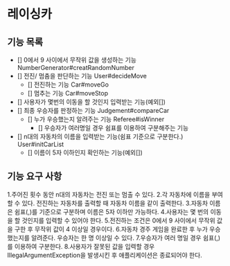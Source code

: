 # 레이싱카

## 기능 목록
- [] 0에서 9 사이에서 무작위 값을 생성하는 기능 NumberGenerator#creatRandomNumber
- [] 전진/ 멈춤을 판단하는 기능 User#decideMove
    - [] 전진하는 기능 Car#moveGo
    - [] 멈추는 기능 Car#moveStop
- [] 사용자가 몇번의 이동을 할 것인지 입력받는 기능(예외[])
- [] 최종 우승자를 판정하는 기능 Judgement#compareCar
    - [] 누가 우승했는지 알려주는 기능 Referee#isWinner
      - [] 우승자가 여러명일 경우 쉼표를 이용하여 구분해주는 기능
- [] n대의 자동차의 이름을 입력받는 기능(쉼표 기준으로 구분한다.) User#initCarList
  - [] 이름이 5자 이하인지 확인하는 기능(예외[])



## 기능 요구 사항
1.주어진 횟수 동안 n대의 자동차는 전진 또는 멈출 수 있다.
2.각 자동차에 이름을 부여할 수 있다. 전진하는 자동차를 출력할 때 자동차 이름을 같이 출력한다.
3.자동차 이름은 쉼표(,)를 기준으로 구분하며 이름은 5자 이하만 가능하다.
4.사용자는 몇 번의 이동을 할 것인지를 입력할 수 있어야 한다.
5.전진하는 조건은 0에서 9 사이에서 무작위 값을 구한 후 무작위 값이 4 이상일 경우이다.
6.자동차 경주 게임을 완료한 후 누가 우승했는지를 알려준다. 우승자는 한 명 이상일 수 있다.
7.우승자가 여러 명일 경우 쉼표(,)를 이용하여 구분한다.
8.사용자가 잘못된 값을 입력할 경우 IllegalArgumentException을 발생시킨 후 애플리케이션은 종료되어야 한다.